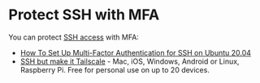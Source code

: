 # Protect SSH with MFA

You can protect [SSH access](../services/ssh.md) with MFA:

* [How To Set Up Multi-Factor Authentication for SSH on Ubuntu 20.04](https://www.digitalocean.com/community/tutorials/how-to-set-up-multi-factor-authentication-for-ssh-on-ubuntu-20-04)
* [SSH but make it Tailscale](https://tailscale.com/tailscale-ssh/) - Mac, iOS, Windows, Android or Linux, Raspberry Pi. Free for personal use on up to 20 devices.

